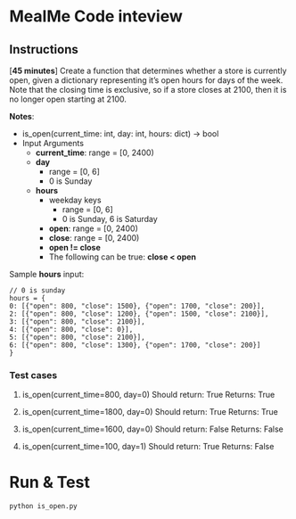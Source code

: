 # MealMe Code inteview

## Instructions

[**45 minutes**] Create a function that determines whether a store is currently open, given a dictionary representing it’s open hours for days of the week. Note that the closing time is exclusive, so if a store closes at 2100, then it is no longer open starting at 2100.

**Notes**:

- is_open(current_time: int, day: int, hours: dict) -> bool
- Input Arguments
  - **current_time**: range = [0, 2400)
  - **day**
    - range = [0, 6]
    - 0 is Sunday
  - **hours**
    - weekday keys
      - range = [0, 6]
      - 0 is Sunday, 6 is Saturday
    - **open**: range = [0, 2400)
    - **close**: range = [0, 2400)
    - **open != close**
    - The following can be true: **close < open**

Sample **hours** input:

```
// 0 is sunday
hours = {
0: [{"open": 800, "close": 1500}, {"open": 1700, "close": 200}],
2: [{"open": 800, "close": 1200}, {"open": 1500, "close": 2100}],
3: [{"open": 800, "close": 2100}],
4: [{"open": 800, "close": 0}],
5: [{"open": 800, "close": 2100}],
6: [{"open": 800, "close": 1300}, {"open": 1700, "close": 200}]
}
```

### Test cases

1. is_open(current_time=800, day=0)
   Should return: True
   Returns: True

2. is_open(current_time=1800, day=0)
   Should return: True
   Returns: True

3. is_open(current_time=1600, day=0)
   Should return: False
   Returns: False

4. is_open(current_time=100, day=1)
   Should return: True
   Returns: False

# Run & Test

```
python is_open.py
```
